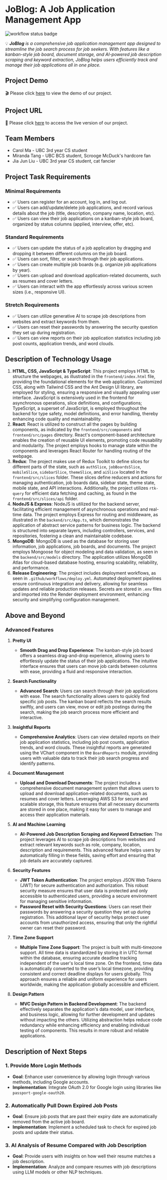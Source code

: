 # JoBlog: A Job Application Management App

![workflow status badge](https://github.com/ubc-cpsc455-2024S/project-07_beyondscope/actions/workflows/deploy.yml/badge.svg)

💡 _**JoBlog** is a comprehensive job application management app designed to streamline the job search process for job
seekers. With features like a kanban-style job board, document storage, and AI-powered job description scraping and
keyword extraction, JoBlog helps users efficiently track and manage their job applications all in one place._

## Project Demo

🎬 Please click [here](https://www.youtube.com/watch?v=8XdOeo-SZj4) to view the demo of our project.

## Project URL

🔗 Please click [here](https://project-07-beyondscope-frontend.onrender.com/) to access the live version of our project.

## Team Members

- Carol Ma - UBC 3rd year CS student
- Miranda Tang - UBC BCS student, Scrooge McDuck's hardcore fan
- Jia Jun Liu - UBC 3rd year CS student, cat fancier

## Project Task Requirements

### Minimal Requirements

- ✅ Users can register for an account, log in, and log out.
- ✅ Users can add/update/delete job applications, and record various details about the job (title, description, company
  name, location, etc).
- ✅ Users can view their job applications on a kanban-style job board, organized by status columns (applied, interview,
  offer, etc).

### Standard Requirements

- ✅ Users can update the status of a job application by dragging and dropping it between different columns on the job
  board.
- ✅ Users can sort, filter, or search through their job applications.
- ✅ Users can create multiple job boards (e.g. organize job applications by year).
- ✅ Users can upload and download application-related documents, such as resumes and cover letters.
- ✅ Users can interact with the app effortlessly across various screen sizes (i.e., responsive UI).

### Stretch Requirements

- ✅ Users can utilize generative AI to scrape job descriptions from websites and extract keywords from them.
- ✅ Users can reset their passwords by answering the security question they set up during registration.
- ✅ Users can view reports on their job application statistics including job post counts, application trends, and word
  clouds.

## Description of Technology Usage

1. **HTML, CSS, JavaScript & TypeScript**: This project employs HTML to structure the webpages, as illustrated in
   the `frontend/index.html` file, providing the foundational elements for the web application. Customized CSS, along
   with Tailwind CSS and the Ant Design UI library, are employed for styling, ensuring a responsive and visually
   appealing user interface. JavaScript is extensively used in the frontend
   for asynchronous operations, slice definitions, and configurations; TypeScript, a superset of JavaScript, is employed
   throughout the backend for type safety, model definitions, and error handling, thereby enhancing code quality and
   maintainability.
2. **React**: React is utilized to construct all the pages by building components, as indicated by
   the `frontend/src/components` and `frontend/src/pages` directory. React's component-based architecture enables the
   creation of reusable UI elements, promoting code reusability and modularity. The project employs hooks to manage
   state within the components and leverages React Router for handling routing of the webpage.
3. **Redux**: The project makes use of Redux Toolkit to define slices for different parts of the state,
   such as `authSlice`, `jobBoardsSlice`, `mobileSlice`, `sidebarSlice`, `themeSlice`, and `aiSlice` located in
   the `frontend/src/slices` folder. These slices define reducers and actions for managing authentication, job boards
   data, sidebar state, theme state, mobile state, and API interactions. Additionally, the project utilizes `rtk-query`
   for efficient data fetching and caching, as found in the `frontend/src/slices/api` folder.
4. **NodeJS & Express**: NodeJS is utilized for the backend server, facilitating efficient management of asynchronous
   operations
   and real-time data. The project employs Express for routing and middleware, as illustrated in
   the `backend/src/App.ts`, which demonstrates the application of abstract service patterns for business logic. The
   backend is structured into separate layers, including controllers, services, and repositories, fostering a clean and
   maintainable codebase.
5. **MongoDB**: MongoDB is used as the database for storing user information, job applications, job boards, and
   documents. The project
   employs Mongoose for object modeling and data validation, as seen in the `backend/src/models` directory. The
   application utilizes MongoDB Atlas for cloud-based database hosting, ensuring scalability, reliability, and
   performance.
6. **Release Engineering**: The project includes deployment workflows, as seen in `.github/workflows/deploy.yml`.
   Automated
   deployment pipelines ensure continuous integration and delivery, allowing for seamless updates and reliable
   production releases. Secrets are stored in `.env` files and imported into the Render deployment environment,
   enhancing security and simplifying configuration management.

## Above and Beyond

### Advanced Features

1. **Pretty UI**

    - **Smooth Drag and Drop Experience**: The kanban-style job board offers a seamless drag-and-drop experience,
      allowing users to effortlessly update the status of their job applications. The intuitive interface ensures that
      users can move job cards between columns with ease, providing a fluid and responsive interaction.

2. **Search Functionality**

    - **Advanced Search**: Users can search through their job applications with ease. The search functionality allows
      users to quickly find specific job posts. The kanban board reflects the search results swiftly, and users can
      view, move or edit job postings during the search, making the job search process more efficient and interactive.

3. **Insightful Reports**

    - **Comprehensive Analytics**: Users can view detailed reports on their job application statistics, including job
      post counts, application trends, and word clouds. These insightful reports are generated using the VChart
      component in the `BoardReports` module, providing users with valuable data to track their job search progress and
      identify patterns.

4. **Document Management**

    - **Upload and Download Documents**: The project includes a comprehensive document management system that allows
      users to upload and download application-related documents, such as resumes and cover letters. Leveraging AWS S3
      for secure and scalable storage, this feature ensures that all necessary documents are stored in one place, making
      it easy for users to manage and access their application materials.

5. **AI and Machine Learning**

    - **AI-Powered Job Description Scraping and Keyword Extraction**: The project leverages AI to scrape job
      descriptions from websites and extract relevant keywords such as role, company, location, description and
      requirements. This
      advanced feature helps users by automatically filling in these fields, saving effort and ensuring that job details
      are accurately captured.

6. **Security Features**

    - **JWT Token Authentication**: The project employs JSON Web Tokens (JWT) for secure authentication and
      authorization. This robust security measure ensures that user data is protected and only accessible to
      authenticated users, providing a secure environment for managing sensitive information.
    - **Password Reset with Security Questions**: Users can reset their passwords by answering a security question they
      set up during registration. This additional layer of security helps protect user accounts from unauthorized
      access, ensuring that only the rightful owner can reset their password.

7. **Time Zone Support**

    - **Multiple Time Zone Support**: The project is built with multi-timezone support. All time data is standardized by
      storing it in UTC format within the database, ensuring accurate deadline tracking independent of the user's local
      time zone. On the frontend, time data is automatically converted to the user’s local timezone, providing
      consistent and correct deadline displays for users globally. This approach ensures a reliable and uniform
      experience for users worldwide, making the application globally accessible and efficient.

8. **Design Pattern**
    - **MVC Design Pattern in Backend Development**: The backend effectively separates the application's data model,
      user interface, and business logic, allowing for further development and updates without impacting the others.
      Utilizing abstraction helps reduce code redundancy while enhancing efficiency and enabling individual testing of
      components. This results in more robust and reliable applications.

## Description of Next Steps

### 1. Provide More Login Methods

- **Goal**: Enhance user convenience by allowing login through various methods, including Google accounts.
- **Implementation**: Integrate OAuth 2.0 for Google login using libraries like `passport-google-oauth20`.

### 2. Automatically Pull Down Expired Job Posts

- **Goal**: Ensure job posts that are past their expiry date are automatically removed from the active job board.
- **Implementation**: Implement a scheduled task to check for expired job posts and update their status.

### 3. AI Analysis of Resume Compared with Job Description

- **Goal**: Provide users with insights on how well their resume matches a job description.
- **Implementation**: Analyze and compare resumes with job descriptions using LLM models or other NLP techniques.
